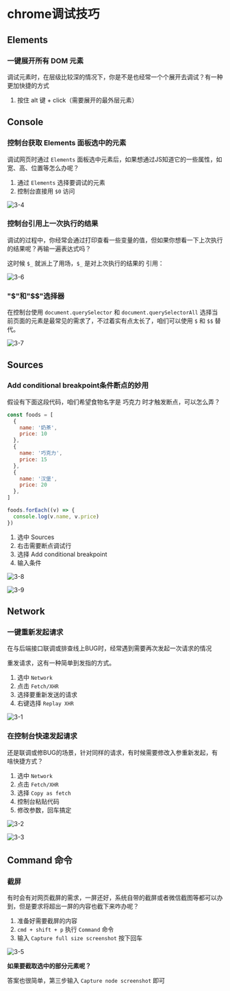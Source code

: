 # chrome调试技巧

## Elements

### 一键展开所有 DOM 元素

调试元素时，在层级比较深的情况下，你是不是也经常一个个展开去调试？有一种更加快捷的方式

1. 按住 alt 键 + click（需要展开的最外层元素）

## Console

### 控制台获取 Elements 面板选中的元素

调试网页时通过 ``Elements`` 面板选中元素后，如果想通过JS知道它的一些属性，如宽、高、位置等怎么办呢？

1. 通过 ``Elements`` 选择要调试的元素
2. 控制台直接用 ``$0`` 访问

![3-4](./images/3-4.png)

### 控制台引用上一次执行的结果

调试的过程中，你经常会通过打印查看一些变量的值，但如果你想看一下上次执行的结果呢？再输一遍表达式吗？

这时候 ``$_`` 就派上了用场，``$_`` 是对上次执行的结果的 引用：

![3-6](./images/3-6.png)

### "$"和"$$"选择器

在控制台使用 ``document.querySelector`` 和 ``document.querySelectorAll`` 选择当前页面的元素是最常见的需求了，不过着实有点太长了，咱们可以使用 ``$`` 和 ``$$`` 替代。

![3-7](./images/3-7.png)

## Sources

### Add conditional breakpoint条件断点的妙用

假设有下面这段代码，咱们希望食物名字是 巧克力 时才触发断点，可以怎么弄？

```js
const foods = [
  {
    name: '奶茶',
    price: 10
  },
  {
    name: '巧克力',
    price: 15
  },
  {
    name: '汉堡',
    price: 20
  },
]

foods.forEach((v) => {
  console.log(v.name, v.price)
})
```

1. 选中 Sources
2. 右击需要断点调试行
3. 选择 Add conditional breakpoint
4. 输入条件

![3-8](./images/3-8.jpg)

![3-9](./images/3-9.png)

## Network

### 一键重新发起请求

在与后端接口联调或排查线上BUG时，经常遇到需要再次发起一次请求的情况

重发请求，这有一种简单到发指的方式。

1. 选中 ``Network``
2. 点击 ``Fetch/XHR``
3. 选择要重新发送的请求
4. 右键选择 ``Replay XHR``

![3-1](./images/3-1.jpg)

### 在控制台快速发起请求

还是联调或修BUG的场景，针对同样的请求，有时候需要修改入参重新发起，有啥快捷方式？

1. 选中 ``Network``
2. 点击 ``Fetch/XHR``
3. 选择 ``Copy as fetch``
4. 控制台粘贴代码
5. 修改参数，回车搞定

![3-2](./images/3-2.jpg)

![3-3](./images/3-3.png)

## Command 命令

### 截屏

有时会有对网页截屏的需求，一屏还好，系统自带的截屏或者微信截图等都可以办到，但是要求将超出一屏的内容也截下来咋办呢？

1. 准备好需要截屏的内容
2. ``cmd + shift + p`` 执行 ``Command`` 命令
3. 输入 ``Capture full size screenshot`` 按下回车

![3-5](./images/3-5.png)

**如果要截取选中的部分元素呢？**

答案也很简单，第三步输入 ``Capture node screenshot`` 即可